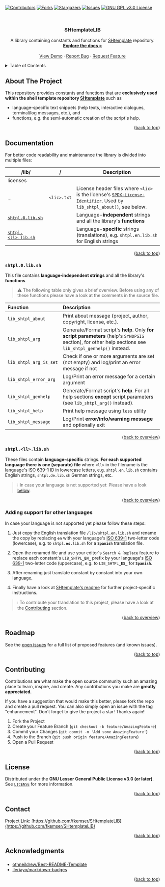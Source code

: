 <!-- Improved compatibility of back to top link: See: https://github.com/othneildrew/Best-README-Template/pull/73 -->
<a name="readme-top"></a>
<!--
*** Thanks for checking out the Best-README-Template. If you have a suggestion
*** that would make this better, please fork the repo and create a pull request
*** or simply open an issue with the tag "enhancement".
*** Don't forget to give the project a star!
*** Thanks again! Now go create something AMAZING! :D
-->



<!-- PROJECT SHIELDS -->
<!--
*** I'm using markdown "reference style" links for readability.
*** Reference links are enclosed in brackets [ ] instead of parentheses ( ).
*** See the bottom of this document for the declaration of the reference variables
*** for contributors-url, forks-url, etc. This is an optional, concise syntax you may use.
*** https://www.markdownguide.org/basic-syntax/#reference-style-links
-->
[![Contributors][contributors-shield]][contributors-url]
[![Forks][forks-shield]][forks-url]
[![Stargazers][stars-shield]][stars-url]
[![Issues][issues-shield]][issues-url]
[![GNU GPL v3.0 License][license-shield]][license-url]
<!-- [![LinkedIn][linkedin-shield]][linkedin-url] -->



<!-- PROJECT LOGO -->
<br />
<div align="center">
  <!-- <a href="https://github.com/fkemser/SHtemplateLIB">
    <img src="images/logo.png" alt="Logo" width="80" height="80">
  </a> -->

<h3 align="center">SHtemplateLIB</h3>

  <p align="center">
    A library containing constants and functions for <a href="https://github.com/fkemser/SHtemplate">SHtemplate</a> repository.
    <br />
    <a href="https://github.com/fkemser/SHtemplateLIB"><strong>Explore the docs »</strong></a>
    <br />
    <br />
    <a href="https://github.com/fkemser/SHtemplateLIB">View Demo</a>
    ·
    <a href="https://github.com/fkemser/SHtemplateLIB/issues">Report Bug</a>
    ·
    <a href="https://github.com/fkemser/SHtemplateLIB/issues">Request Feature</a>
  </p>
</div>



<!-- TABLE OF CONTENTS -->
<details>
  <summary>Table of Contents</summary>
  <ol>
    <li><a href="#about-the-project">About The Project</a></li>
    <li>
      <a href="#documentation">Documentation</a>
      <ul>
        <li><a href="#shtpl0libsh">shtpl.0.lib.sh</a></li>
        <li><a href="#shtpllllibsh">shtpl.&ltll&gt.lib.sh</a></li>
      </ul>
    </li>
    <li><a href="#roadmap">Roadmap</a></li>
    <li><a href="#contributing">Contributing</a></li>
    <li><a href="#license">License</a></li>
    <li><a href="#contact">Contact</a></li>
    <li><a href="#acknowledgments">Acknowledgments</a></li>
  </ol>
</details>



<!-- ABOUT THE PROJECT -->
## About The Project

This repository provides constants and functions that are **exclusively used within the shell template repository [SHtemplate][SHtemplate-url]** such as

* language-specific text snippets (help texts, interactive dialogues, terminal/log messages, etc.), and
* functions, e.g. the semi-automatic creation of the script's help.

<p align="right">(<a href="#readme-top">back to top</a>)</p>



<!-- DOCUMENTATION -->
## Documentation

For better code readability and maintenance the library is divided into multiple files:

| /lib/                                | /           | Description                                                                              |
|--------------------------------------|-------------|------------------------------------------------------------------------------------------|
| licenses                             |             |                                                                                          |
| ...                                  | `<lic>.txt` | License header files where `<lic>` is the license's [`SPDX-License-Identifier`][SPDX-License-List]. Used by `lib_shtpl_about()`, see below.                                                                                                                                      |
| [`shtpl.0.lib.sh`](#shtpl0libsh)     |             | Language-**independent** strings and all the library's **functions**                     |
| [`shtpl.<ll>.lib.sh`](#shtpllllibsh) |             | Language-**specific** strings (translations), e.g. `shtpl.en.lib.sh` for English strings |

<p align="right">(<a href="#readme-top">back to top</a>)</p>


<!-- /lib/shtpl.0.lib.sh -->
### `shtpl.0.lib.sh`
This file contains **language-independent strings** and all the library's **functions**.

> :warning: The following table only gives a brief overview. Before using any of these functions please have a look at the comments in the source file.

Function | Description
:--- | :---
`lib_shtpl_about`       | Print about message (project, author, copyright, license, etc.).
`lib_shtpl_arg`         | Generate/Format script's **help**. Only **for script parameters** (help's `SYNOPSIS` section), for other help sections see `lib_shtpl_genhelp()` instead.
`lib_shtpl_arg_is_set`  | Check if one or more arguments are set (not empty) and log/print an error message if not
`lib_shtpl_error_arg`   | Log/Print an error message for a certain argument
`lib_shtpl_genhelp`     | Generate/Format script's **help**. For all help sections **except** script parameters (see `lib_shtpl_arg()` instead).
`lib_shtpl_help`        | Print help message using `less` utility
`lib_shtpl_message`     | Log/Print **error/info/warning message** and optionally exit

<p align="right">(<a href="#documentation">back to overview</a>)</p>


<!-- /lib/shtpl.<ll>.lib.sh -->
### `shtpl.<ll>.lib.sh`
These files contain **language-specific** strings. **For each supported language there is one (separate) file** where `<ll>` in the filename is the language's [ISO 639-1][iso639-1-url] ID in lowercase letters, e.g. `shtpl.en.lib.sh` contains English strings, `shtpl.de.lib.sh` German strings, etc.

> :information_source: In case your language is not supported yet: Please have a look [below](#adding-support-for-other-languages).

<p align="right">(<a href="#documentation">back to overview</a>)</p>


### Adding support for other languages
In case your language is not supported yet please follow these steps:

1. Just copy the English translation file `/lib/shtpl.en.lib.sh` and rename the copy by replacing **`en`** with your language's [ISO 639-1][iso639-1-url] two-letter code (lowercase), e.g. to `shtpl.`**`es`**`.lib.sh` for a **`Spanish`** translation file.

2. Open the renamed file and use your editor's `Search & Replace` feature to replace each constant's `LIB_SHTPL`**`_EN_`** prefix by your language's [ISO 639-1][iso639-1-url] two-letter code (uppercase), e.g. to `LIB_SHTPL`**`_ES_`** for **`Spanish`**.

3. After renaming just translate constant by constant into your own language.

4. Finally have a look at [SHtemplate's readme](https://github.com/fkemser/SHtemplate#adding-support-for-other-languages) for further project-specific instructions.

> :information_source: To contribute your translation to this project, please have a look at the [Contributing](#contributing) section.

<p align="right">(<a href="#documentation">back to overview</a>)</p>



<!-- ROADMAP -->
## Roadmap

See the [open issues](https://github.com/fkemser/SHtemplateLIB/issues) for a full list of proposed features (and known issues).

<p align="right">(<a href="#readme-top">back to top</a>)</p>



<!-- CONTRIBUTING -->
## Contributing

Contributions are what make the open source community such an amazing place to learn, inspire, and create. Any contributions you make are **greatly appreciated**.

If you have a suggestion that would make this better, please fork the repo and create a pull request. You can also simply open an issue with the tag "enhancement".
Don't forget to give the project a star! Thanks again!

1. Fork the Project
2. Create your Feature Branch (`git checkout -b feature/AmazingFeature`)
3. Commit your Changes (`git commit -m 'Add some AmazingFeature'`)
4. Push to the Branch (`git push origin feature/AmazingFeature`)
5. Open a Pull Request

<p align="right">(<a href="#readme-top">back to top</a>)</p>



<!-- LICENSE -->
## License

Distributed under the **GNU Lesser General Public License v3.0 (or later)**. See [`LICENSE`][license-url] for more information.

<p align="right">(<a href="#readme-top">back to top</a>)</p>



<!-- CONTACT -->
## Contact

Project Link: [https://github.com/fkemser/SHtemplateLIB](https://github.com/fkemser/SHtemplateLIB)

<p align="right">(<a href="#readme-top">back to top</a>)</p>



<!-- ACKNOWLEDGMENTS -->
## Acknowledgments
###
* [othneildrew/Best-README-Template](https://github.com/othneildrew/Best-README-Template)
* [Ileriayo/markdown-badges](https://github.com/Ileriayo/markdown-badges)

<p align="right">(<a href="#readme-top">back to top</a>)</p>



<!-- MARKDOWN LINKS & IMAGES -->
<!-- https://www.markdownguide.org/basic-syntax/#reference-style-links -->
[contributors-shield]: https://img.shields.io/github/contributors/fkemser/SHtemplateLIB.svg?style=for-the-badge
[contributors-url]: https://github.com/fkemser/SHtemplateLIB/graphs/contributors
[forks-shield]: https://img.shields.io/github/forks/fkemser/SHtemplateLIB.svg?style=for-the-badge
[forks-url]: https://github.com/fkemser/SHtemplateLIB/network/members
[stars-shield]: https://img.shields.io/github/stars/fkemser/SHtemplateLIB.svg?style=for-the-badge
[stars-url]: https://github.com/fkemser/SHtemplateLIB/stargazers
[issues-shield]: https://img.shields.io/github/issues/fkemser/SHtemplateLIB.svg?style=for-the-badge
[issues-url]: https://github.com/fkemser/SHtemplateLIB/issues
[license-shield]: https://img.shields.io/github/license/fkemser/SHtemplateLIB.svg?style=for-the-badge
[license-url]: https://github.com/fkemser/SHtemplateLIB/blob/main/LICENSE
[linkedin-shield]: https://img.shields.io/badge/-LinkedIn-black.svg?style=for-the-badge&logo=linkedin&colorB=555
[linkedin-url]: https://linkedin.com/in/linkedin_username
[screenshot1]: res/screenshot1.gif
[screenshot2]: res/screenshot2.gif
[screenshot3]: res/screenshot3.gif
[screenshot4]: res/screenshot4.gif

[SHtemplate-url]: https://github.com/fkemser/SHtemplate

[iso639-1-url]: https://en.wikipedia.org/wiki/List_of_ISO_639-1_codes
[SPDX-License-List]: https://spdx.org/licenses/

[LaTeX-shield]: https://img.shields.io/badge/latex-%23008080.svg?style=for-the-badge&logo=latex&logoColor=white
[LaTeX-url]: https://www.latex-project.org/
[Shell Script-shield]: https://img.shields.io/badge/shell_script-%23121011.svg?style=for-the-badge&logo=gnu-bash&logoColor=white
[Shell Script-url]: https://pubs.opengroup.org/onlinepubs/9699919799/